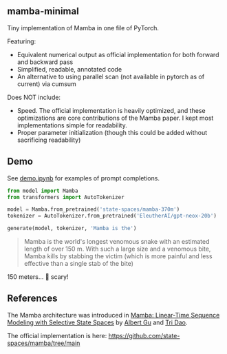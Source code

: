 ## mamba-minimal

Tiny implementation of Mamba in one file of PyTorch.

Featuring:
* Equivalent numerical output as official implementation for both forward and backward pass
* Simplified, readable, annotated code
* An alternative to using parallel scan (not available in pytorch as of current) via cumsum

Does NOT include:
* Speed. The official implementation is heavily optimized, and these optimizations are core contributions of the Mamba paper. I kept most implementations simple for readability.
* Proper parameter initialization (though this could be added without sacrificing readability)

## Demo

See [demo.ipynb](demo.ipynb) for examples of prompt completions.

```python
from model import Mamba
from transformers import AutoTokenizer

model = Mamba.from_pretrained('state-spaces/mamba-370m')
tokenizer = AutoTokenizer.from_pretrained('EleutherAI/gpt-neox-20b')

generate(model, tokenizer, 'Mamba is the')
```
> Mamba is the world's longest venomous snake with an estimated length of over 150 m. With such a large size and a venomous bite, Mamba kills by stabbing the victim (which is more painful and less effective than a single stab of the bite)

150 meters... 🫢 scary!

## References

The Mamba architecture was introduced in [Mamba: Linear-Time Sequence Modeling with Selective State Spaces](https://arxiv.org/abs/2312.00752) by [Albert Gu](https://twitter.com/_albertgu?lang=en) and [Tri Dao](https://twitter.com/tri_dao?ref_src=twsrc%5Egoogle%7Ctwcamp%5Eserp%7Ctwgr%5Eauthor).

The official implementation is here: https://github.com/state-spaces/mamba/tree/main
